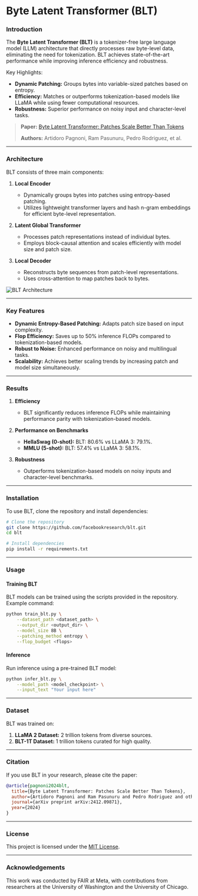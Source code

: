 # Byte Latent Transformer (BLT)

### Introduction
The **Byte Latent Transformer (BLT)** is a tokenizer-free large language model (LLM) architecture that directly processes raw byte-level data, eliminating the need for tokenization. BLT achieves state-of-the-art performance while improving inference efficiency and robustness.

Key Highlights:
- **Dynamic Patching:** Groups bytes into variable-sized patches based on entropy.
- **Efficiency:** Matches or outperforms tokenization-based models like LLaMA while using fewer computational resources.
- **Robustness:** Superior performance on noisy input and character-level tasks.

> **Paper:** [Byte Latent Transformer: Patches Scale Better Than Tokens](https://arxiv.org/abs/2412.09871)
>  
> **Authors:** Artidoro Pagnoni, Ram Pasunuru, Pedro Rodriguez, et al.

---

### Architecture
BLT consists of three main components:

1. **Local Encoder**
   - Dynamically groups bytes into patches using entropy-based patching.
   - Utilizes lightweight transformer layers and hash n-gram embeddings for efficient byte-level representation.

2. **Latent Global Transformer**
   - Processes patch representations instead of individual bytes.
   - Employs block-causal attention and scales efficiently with model size and patch size.

3. **Local Decoder**
   - Reconstructs byte sequences from patch-level representations.
   - Uses cross-attention to map patches back to bytes.

![BLT Architecture](https://github.com/facebookresearch/blt/blob/main/images/blt_architecture.png)

---

### Key Features
- **Dynamic Entropy-Based Patching:** Adapts patch size based on input complexity.
- **Flop Efficiency:** Saves up to 50% inference FLOPs compared to tokenization-based models.
- **Robust to Noise:** Enhanced performance on noisy and multilingual tasks.
- **Scalability:** Achieves better scaling trends by increasing patch and model size simultaneously.

---

### Results
1. **Efficiency**
   - BLT significantly reduces inference FLOPs while maintaining performance parity with tokenization-based models.

2. **Performance on Benchmarks**
   - **HellaSwag (0-shot):** BLT: 80.6% vs LLaMA 3: 79.1%.
   - **MMLU (5-shot):** BLT: 57.4% vs LLaMA 3: 58.1%.

3. **Robustness**
   - Outperforms tokenization-based models on noisy inputs and character-level benchmarks.

---

### Installation
To use BLT, clone the repository and install dependencies:

```bash
# Clone the repository
git clone https://github.com/facebookresearch/blt.git
cd blt

# Install dependencies
pip install -r requirements.txt
```

---

### Usage
#### Training BLT
BLT models can be trained using the scripts provided in the repository. Example command:

```bash
python train_blt.py \
    --dataset_path <dataset_path> \
    --output_dir <output_dir> \
    --model_size 8B \
    --patching_method entropy \
    --flop_budget <flops>
```

#### Inference
Run inference using a pre-trained BLT model:

```bash
python infer_blt.py \
    --model_path <model_checkpoint> \
    --input_text "Your input here"
```

---

### Dataset
BLT was trained on:
1. **LLaMA 2 Dataset:** 2 trillion tokens from diverse sources.
2. **BLT-1T Dataset:** 1 trillion tokens curated for high quality.

---

### Citation
If you use BLT in your research, please cite the paper:

```bibtex
@article{pagnoni2024blt,
  title={Byte Latent Transformer: Patches Scale Better Than Tokens},
  author={Artidoro Pagnoni and Ram Pasunuru and Pedro Rodriguez and others},
  journal={arXiv preprint arXiv:2412.09871},
  year={2024}
}
```

---

### License
This project is licensed under the [MIT License](LICENSE).

---

### Acknowledgements
This work was conducted by FAIR at Meta, with contributions from researchers at the University of Washington and the University of Chicago.


